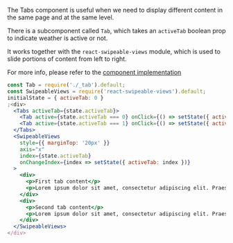 The Tabs component is useful when we need to display different content in the same page and at the same level.

There is a subcomponent called `Tab`, which takes an `activeTab` boolean prop to indicate weather is active or not.

It works together with the `react-swipeable-views` module, which is used to slide portions of content from left to right.

For more info, please refer to the <a href="https://github.com/gazpachu/sugui/src/components/tabs/index.jsx" target="_blank">component implementation</a>

```jsx
const Tab = require('./_tab').default;
const SwipeableViews = require('react-swipeable-views').default;
initialState = { activeTab: 0 }
;<div>
  <Tabs activeTab={state.activeTab}>
    <Tab active={state.activeTab === 0} onClick={() => setState({ activeTab: 0 })}>Tab 1</Tab>
    <Tab active={state.activeTab === 1} onClick={() => setState({ activeTab: 1 })}>Tab 2</Tab>
  </Tabs>
  <SwipeableViews
    style={{ marginTop: '20px' }}
    axis="x"
    index={state.activeTab}
    onChangeIndex={index => setState({ activeTab: index })}
  >
    <div>
      <p>First tab content</p>
      <p>Lorem ipsum dolor sit amet, consectetur adipiscing elit. Praesent faucibus, sapien id euismod suscipit, felis massa gravida lorem, a lacinia ipsum ipsum a neque. Cras nec pulvinar ligula. Pellentesque sollicitudin, nibh non ultricies ultrices, nulla eros tristique ligula, quis bibendum metus quam congue diam. Aenean tincidunt, purus eu mattis aliquam, mauris elit rhoncus lectus, at venenatis diam urna at turpis. Nam tempor, nisl et dignissim finibus, leo diam scelerisque est, eget rutrum risus sapien quis massa. Praesent condimentum ex vitae tincidunt eleifend. Nunc vehicula tellus ut nisi laoreet vulputate. Fusce luctus dui eu scelerisque euismod. Quisque aliquet lorem egestas elit faucibus commodo. In dictum at lectus ac auctor.</p>
    </div>
    <div>
      <p>Second tab content</p>
      <p>Lorem ipsum dolor sit amet, consectetur adipiscing elit. Praesent faucibus, sapien id euismod suscipit, felis massa gravida lorem, a lacinia ipsum ipsum a neque. Cras nec pulvinar ligula. Pellentesque sollicitudin, nibh non ultricies ultrices, nulla eros tristique ligula, quis bibendum metus quam congue diam. Aenean tincidunt, purus eu mattis aliquam, mauris elit rhoncus lectus, at venenatis diam urna at turpis. Nam tempor, nisl et dignissim finibus, leo diam scelerisque est, eget rutrum risus sapien quis massa. Praesent condimentum ex vitae tincidunt eleifend. Nunc vehicula tellus ut nisi laoreet vulputate. Fusce luctus dui eu scelerisque euismod. Quisque aliquet lorem egestas elit faucibus commodo. In dictum at lectus ac auctor.</p>
    </div>
  </SwipeableViews>
</div>
```
